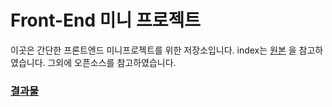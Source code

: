 # Front-End 미니 프로젝트

이곳은 간단한 프론트엔드 미니프로젝트를 위한 저장소입니다. index는 [원본](https://github.com/dheldh77/7_main) 을 참고하였습니다. 그외에 오픈소스를 참고하였습니다.


### [결과물](https://com-sun.github.io/js-mini-project/frontMiniProject/index.html)